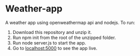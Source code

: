 # Weather-app
A weather app using openweathermap api and nodejs.
To run:
1. Download this repository and unzip it.
2. Run npm init from the root of the unzipped folder.
3. Run node server.js to start the app.
4. Go to [localhost:5000](localhost:5000) to see the app live.
